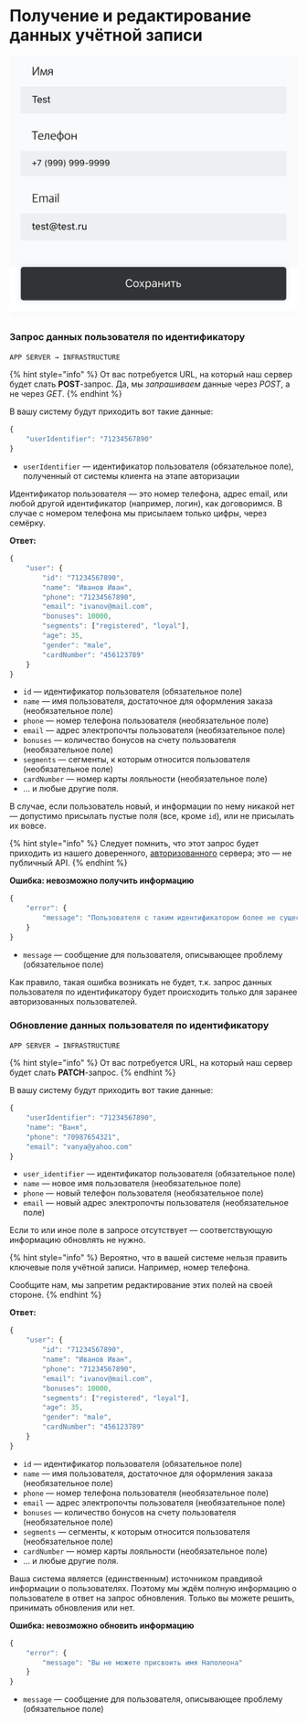 # Получение и редактирование данных учётной записи

![](../../.gitbook/assets/image%20%282%29.png)

### Запрос данных пользователя по идентификатору

`APP SERVER → INFRASTRUCTURE`

{% hint style="info" %}
От вас потребуется URL, на который наш сервер будет слать **POST**-запрос. Да, мы _запрашиваем_ данные через _POST_, а не через _GET_.
{% endhint %}

В вашу систему будут приходить вот такие данные:

```javascript
{
    "userIdentifier": "71234567890"
}
```

* `userIdentifier` — идентификатор пользователя \(обязательное поле\), полученный от системы клиента на этапе авторизации

Идентификатор пользователя — это номер телефона, адрес email, или любой другой идентификатор \(например, логин\), как договоримся. В случае с номером телефона мы присылаем только цифры, через семёрку.

**Ответ:**

```javascript
{
    "user": {
        "id": "71234567890",
        "name": "Иванов Иван",
        "phone": "71234567890",
        "email": "ivanov@mail.com",
        "bonuses": 10000,
        "segments": ["registered", "loyal"],
        "age": 35,
        "gender": "male",
        "cardNumber": "456123789"
    }
}
```

* `id` — идентификатор пользователя \(обязательное поле\)
* `name` — имя пользователя, достаточное для оформления заказа \(необязательное поле\)
* `phone` — номер телефона пользователя \(необязательное поле\)
* `email` — адрес электропочты пользователя \(необязательное поле\)
* `bonuses` — количество бонусов на счету пользователя \(необязательное поле\)
* `segments` — сегменты, к которым относится пользователя \(необязательное поле\)
* `cardNumber` — номер карты лояльности \(необязательное поле\)
* … и любые другие поля.

В случае, если пользователь новый, и информации по нему никакой нет — допустимо присылать пустые поля \(все, кроме `id`\), или не присылать их вовсе.

{% hint style="info" %}
Следует помнить, что этот запрос будет приходить из нашего доверенного, [авторизованного](../general.md#avtorizaciya-api) сервера; это — не публичный API.
{% endhint %}

**Ошибка: невозможно получить информацию**

```javascript
{
    "error": {
        "message": "Пользователя с таким идентификатором более не существует"
    }
}
```

* `message` — сообщение для пользователя, описывающее проблему \(обязательное поле\)

Как правило, такая ошибка возникать не будет, т.к. запрос данных пользователя по идентификатору будет происходить только для заранее авторизованных пользователей.

### Обновление данных пользователя по идентификатору

`APP SERVER → INFRASTRUCTURE`

{% hint style="info" %}
От вас потребуется URL, на который наш сервер будет слать **PATCH**-запрос.
{% endhint %}

В вашу систему будут приходить вот такие данные:

```javascript
{
    "userIdentifier": "71234567890",
    "name": "Ваня",
    "phone": "70987654321",
    "email": "vanya@yahoo.com"
}
```

* `user_identifier` — идентификатор пользователя \(обязательное поле\)
* `name` — новое имя пользователя \(необязательное поле\)
* `phone` — новый телефон пользователя \(необязательное поле\)
* `email` — новый адрес электропочты пользователя \(необязательное поле\)

Если то или иное поле в запросе отсутствует — соответствующую информацию обновлять не нужно.

{% hint style="info" %}
Вероятно, что в вашей системе нельзя править ключевые поля учётной записи. Например, номер телефона. 

Сообщите нам, мы запретим редактирование этих полей на своей стороне.
{% endhint %}

**Ответ:**

```javascript
{
    "user": {
        "id": "71234567890",
        "name": "Иванов Иван",
        "phone": "71234567890",
        "email": "ivanov@mail.com",
        "bonuses": 10000,
        "segments": ["registered", "loyal"],
        "age": 35,
        "gender": "male",
        "cardNumber": "456123789"
    }
}
```

* `id` — идентификатор пользователя \(обязательное поле\)
* `name` — имя пользователя, достаточное для оформления заказа \(необязательное поле\)
* `phone` — номер телефона пользователя \(необязательное поле\)
* `email` — адрес электропочты пользователя \(необязательное поле\)
* `bonuses` — количество бонусов на счету пользователя \(необязательное поле\)
* `segments` — сегменты, к которым относится пользователя \(необязательное поле\)
* `cardNumber` — номер карты лояльности \(необязательное поле\)
* … и любые другие поля.

Ваша система является \(единственным\) источником правдивой информации о пользователях. Поэтому мы ждём полную информацию о пользователе в ответ на запрос обновления. Только вы можете решить, принимать обновления или нет.

**Ошибка: невозможно обновить информацию**

```javascript
{
    "error": {
        "message": "Вы не можете присвоить имя Наполеона"
    }
}
```

* `message` — сообщение для пользователя, описывающее проблему \(обязательное поле\)

